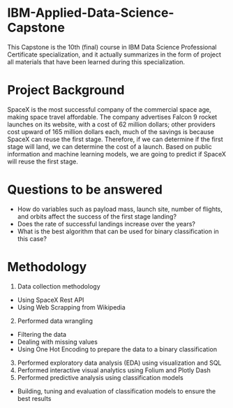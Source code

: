 # IBM-Applied-Data-Science-Capstone

This Capstone is the 10th (final) course in IBM Data Science Professional Certificate specialization, and it actually summarizes in the form of project all materials that have been learned during this specialization.

# Project Background
SpaceX is the most successful company of the commercial space age, making space travel affordable. The company advertises Falcon 9 rocket launches on its website, with a cost of 62 million dollars; other providers cost upward of 165 million dollars each, much of the savings is because SpaceX can reuse the first stage. Therefore, if we can determine if the first stage will land, we can determine the cost of a launch. Based on public information and machine learning models, we are going to predict if SpaceX will reuse the first stage.

# Questions to be answered
- How do variables such as payload mass, launch site, number of flights, and orbits affect the success of the first stage landing?
- Does the rate of successful landings increase over the years?
- What is the best algorithm that can be used for binary classification in this case?

# Methodology
1. Data collection methodology
- Using SpaceX Rest API
- Using Web Scrapping from Wikipedia
2. Performed data wrangling
- Filtering the data
- Dealing with missing values
- Using One Hot Encoding to prepare the data to a binary classification
3. Performed exploratory data analysis (EDA) using visualization and SQL
4. Performed interactive visual analytics using Folium and Plotly Dash
5. Performed predictive analysis using classification models
- Building, tuning and evaluation of classification models to ensure the best results
